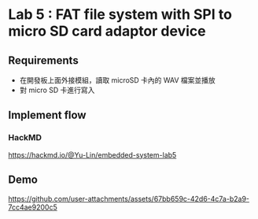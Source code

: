 # Lab 5 : FAT file system with SPI to micro SD card adaptor device

## Requirements

- 在開發板上面外接模組，讀取 microSD 卡內的 WAV 檔案並播放
- 對 micro SD 卡進行寫入

## Implement flow

### HackMD

https://hackmd.io/@Yu-Lin/embedded-system-lab5

## Demo

https://github.com/user-attachments/assets/67bb659c-42d6-4c7a-b2a9-7cc4ae9200c5

